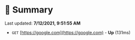# 📖 Summary
Last updated: **7/12/2021, 9:51:55 AM**

- `GET` [https://google.com](https://google.com) - **Up** (131ms)
